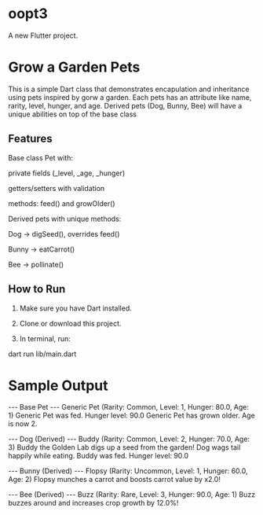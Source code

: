 # oopt3

A new Flutter project.
# Grow a Garden Pets


This is a simple Dart class that demonstrates encapulation and inheritance using pets inspired by gorw a garden. Each pets has an attribute like name, rarity, level, hunger, and age. Derived pets (Dog, Bunny, Bee) will have a unique abilities on top of the base class


## Features


Base class Pet with:

private fields (_level, _age, _hunger)

getters/setters with validation

methods: feed() and growOlder()


Derived pets with unique methods:

 Dog → digSeed(), overrides feed()

 Bunny → eatCarrot()

 Bee → pollinate()

## How to Run


1. Make sure you have Dart installed.


2. Clone or download this project.


3. In terminal, run:

dart run lib/main.dart


# Sample Output

--- Base Pet ---
Generic Pet (Rarity: Common, Level: 1, Hunger: 80.0, Age: 1)
Generic Pet was fed. Hunger level: 90.0
Generic Pet has grown older. Age is now 2.

--- Dog (Derived) ---
Buddy (Rarity: Common, Level: 2, Hunger: 70.0, Age: 3)
Buddy the Golden Lab digs up a seed from the garden!
Dog wags tail happily while eating.
Buddy was fed. Hunger level: 90.0

--- Bunny (Derived) ---
Flopsy (Rarity: Uncommon, Level: 1, Hunger: 60.0, Age: 2)
Flopsy munches a carrot and boosts carrot value by x2.0!

--- Bee (Derived) ---
Buzz (Rarity: Rare, Level: 3, Hunger: 90.0, Age: 1)
Buzz buzzes around and increases crop growth by 12.0%!

